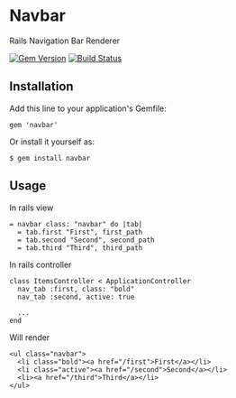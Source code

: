 # Navbar

Rails Navigation Bar Renderer

[![Gem Version](https://badge.fury.io/rb/navbar.png)](http://badge.fury.io/rb/navbar)
[![Build Status](https://travis-ci.org/dml/navbar.png?branch=master)](https://travis-ci.org/dml/navar)


## Installation

Add this line to your application's Gemfile:

    gem 'navbar'

Or install it yourself as:

    $ gem install navbar

## Usage

In rails view

    = navbar class: "navbar" do |tab|
      = tab.first "First", first_path
      = tab.second "Second", second_path
      = tab.third "Third", third_path

In rails controller

    class ItemsController < ApplicationController
      nav_tab :first, class: "bold"
      nav_tab :second, active: true

      ...
    end

Will render

    <ul class="navbar">
      <li class="bold"><a href="/first">First</a></li>
      <li class="active"><a href="/second">Second</a></li>
      <li><a href="/third">Third</a></li>
    </ul>


